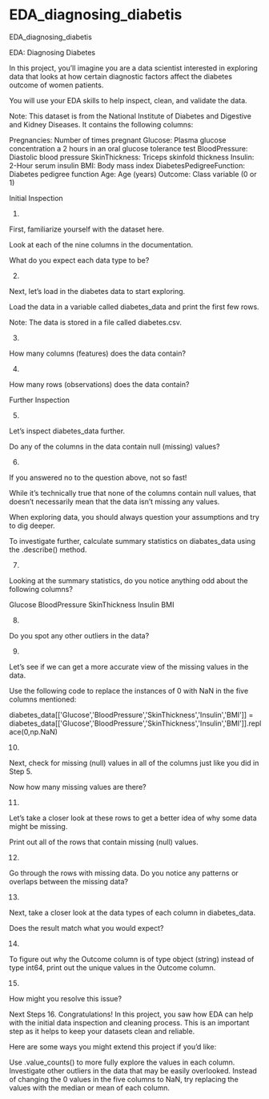 # EDA_diagnosing_diabetis
EDA_diagnosing_diabetis

EDA: Diagnosing Diabetes

In this project, you’ll imagine you are a data scientist interested in exploring data that looks at how certain diagnostic factors affect the diabetes outcome of women patients.

You will use your EDA skills to help inspect, clean, and validate the data.

Note: This dataset is from the National Institute of Diabetes and Digestive and Kidney Diseases. It contains the following columns:

Pregnancies: Number of times pregnant
Glucose: Plasma glucose concentration a 2 hours in an oral glucose tolerance test
BloodPressure: Diastolic blood pressure
SkinThickness: Triceps skinfold thickness
Insulin: 2-Hour serum insulin
BMI: Body mass index
DiabetesPedigreeFunction: Diabetes pedigree function
Age: Age (years)
Outcome: Class variable (0 or 1)


Initial Inspection

1.
First, familiarize yourself with the dataset here.

Look at each of the nine columns in the documentation.

What do you expect each data type to be?


2.
Next, let’s load in the diabetes data to start exploring.

Load the data in a variable called diabetes_data and print the first few rows.

Note: The data is stored in a file called diabetes.csv.



3.
How many columns (features) does the data contain?


4.
How many rows (observations) does the data contain?


Further Inspection

5.
Let’s inspect diabetes_data further.

Do any of the columns in the data contain null (missing) values?


6.
If you answered no to the question above, not so fast!

While it’s technically true that none of the columns contain null values, that doesn’t necessarily mean that the data isn’t missing any values.

When exploring data, you should always question your assumptions and try to dig deeper.

To investigate further, calculate summary statistics on diabates_data using the .describe() method.


7.
Looking at the summary statistics, do you notice anything odd about the following columns?

Glucose
BloodPressure
SkinThickness
Insulin
BMI


8.
Do you spot any other outliers in the data?


9.
Let’s see if we can get a more accurate view of the missing values in the data.

Use the following code to replace the instances of 0 with NaN in the five columns mentioned:

diabetes_data[['Glucose','BloodPressure','SkinThickness','Insulin','BMI']] = diabetes_data[['Glucose','BloodPressure','SkinThickness','Insulin','BMI']].replace(0,np.NaN)

10.
Next, check for missing (null) values in all of the columns just like you did in Step 5.

Now how many missing values are there?



11.
Let’s take a closer look at these rows to get a better idea of why some data might be missing.

Print out all of the rows that contain missing (null) values.


12.
Go through the rows with missing data. Do you notice any patterns or overlaps between the missing data?


13.
Next, take a closer look at the data types of each column in diabetes_data.

Does the result match what you would expect?



14.
To figure out why the Outcome column is of type object (string) instead of type int64, print out the unique values in the Outcome column.



15.
How might you resolve this issue?



Next Steps
16.
Congratulations! In this project, you saw how EDA can help with the initial data inspection and cleaning process. This is an important step as it helps to keep your datasets clean and reliable.

Here are some ways you might extend this project if you’d like:

Use .value_counts() to more fully explore the values in each column.
Investigate other outliers in the data that may be easily overlooked.
Instead of changing the 0 values in the five columns to NaN, try replacing the values with the median or mean of each column.
